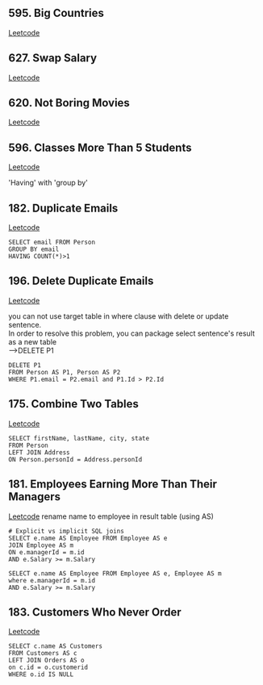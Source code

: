 ## 595. Big Countries
[Leetcode](https://leetcode.com/problems/big-countries/)

## 627. Swap Salary
[Leetcode](https://leetcode.com/problems/swap-salary/description/)

## 620. Not Boring Movies
[Leetcode](https://leetcode.com/problems/not-boring-movies/)

## 596. Classes More Than 5 Students
[Leetcode](https://leetcode.com/problems/classes-more-than-5-students/submissions/)

'Having' with 'group by'

## 182. Duplicate Emails
[Leetcode](https://leetcode.com/problems/duplicate-emails/)

```
SELECT email FROM Person 
GROUP BY email 
HAVING COUNT(*)>1
```

## 196. Delete Duplicate Emails
[Leetcode](https://leetcode.com/problems/delete-duplicate-emails/description/)

you can not use target table in where clause with delete or update sentence.<br>
In order to resolve this problem, you can package select sentence's result as a new table<br>
-->DELETE P1
```
DELETE P1 
FROM Person AS P1, Person AS P2 
WHERE P1.email = P2.email and P1.Id > P2.Id
```

## 175. Combine Two Tables
[Leetcode](https://leetcode.com/problems/combine-two-tables/description/)

```
SELECT firstName, lastName, city, state 
FROM Person
LEFT JOIN Address 
ON Person.personId = Address.personId
```

## 181. Employees Earning More Than Their Managers
[Leetcode](https://leetcode.com/problems/employees-earning-more-than-their-managers/description/)
rename name to employee in result table (using AS)
```
# Explicit vs implicit SQL joins
SELECT e.name AS Employee FROM Employee AS e
JOIN Employee AS m
ON e.managerId = m.id
AND e.Salary >= m.Salary

SELECT e.name AS Employee FROM Employee AS e, Employee AS m
where e.managerId = m.id
AND e.Salary >= m.Salary

```


## 183. Customers Who Never Order
[Leetcode](https://leetcode.com/problems/customers-who-never-order/)
```
SELECT c.name AS Customers 
FROM Customers AS c
LEFT JOIN Orders AS o
on c.id = o.customerid
WHERE o.id IS NULL
```
